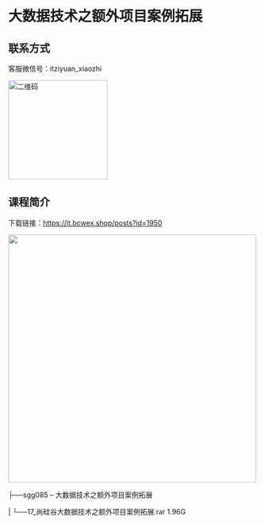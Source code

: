 # 大数据技术之额外项目案例拓展

## 联系方式

客服微信号：itziyuan_xiaozhi

<img src="https://ziyuanyun.oss-cn-guangzhou.aliyuncs.com/common/20240614073449/666b82192834a.jpg" width="200" height="200" alt="二维码">

## 课程简介

下载链接：https://it.bcwex.shop/posts?id=1950

<img src="https://ziyuanyun.oss-cn-guangzhou.aliyuncs.com/yun/20240515183612/6644901c61a68.jpg" width="500" alt="">

  ├──sgg085 &#8211; 大数据技术之额外项目案例拓展

 | └──17_尚硅谷大数据技术之额外项目案例拓展.rar 1.96G

  